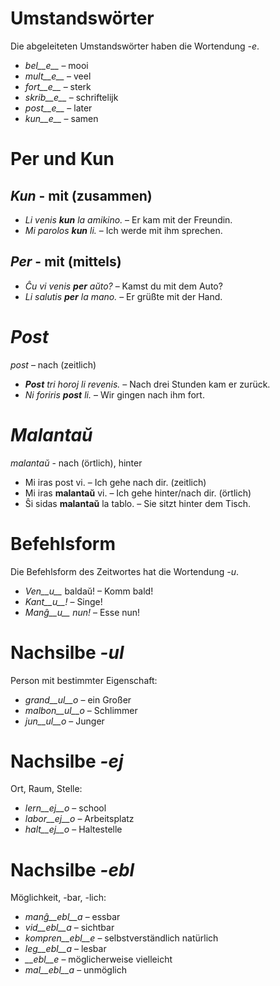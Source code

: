 # Umstandswörter

Die abgeleiteten Umstandswörter haben die Wortendung *-e*.

- *bel__e__*   – mooi
- *mult__e__*  – veel
- *fort__e__*  – sterk
- *skrib__e__* – schriftelijk
- *post__e__*  – later
- *kun__e__*   – samen
 

# Per und Kun

## *Kun* - mit (zusammen)        

- *Li venis __kun__ la amikino.* – Er kam mit der Freundin.    
- *Mi parolos __kun__ li.*       – Ich werde mit ihm sprechen. 

## *Per* - mit (mittels)

- *Ĉu vi venis __per__ aŭto?*   – Kamst du mit dem Auto?
- *Li salutis __per__ la mano.* – Er grüßte mit der Hand.


# *Post*

*post* – nach (zeitlich)

- *__Post__ tri horoj li revenis.* – Nach drei Stunden kam er zurück.
- *Ni foriris __post__ li.* – Wir gingen nach ihm fort.

 

# *Malantaŭ*

*malantaŭ* - nach (örtlich), hinter

- Mi iras post vi. – Ich gehe nach dir. (zeitlich)
- Mi iras __malantaŭ__ vi. – Ich gehe hinter/nach dir. (örtlich)
- Ŝi sidas __malantaŭ__ la tablo. – Sie sitzt hinter dem Tisch.

 

# Befehlsform

Die Befehlsform des Zeitwortes hat die Wortendung *-u*.

- *Ven__u__* baldaŭ! – Komm bald!
- *Kant__u__!*       – Singe!
- *Manĝ__u__ nun!*   – Esse nun!

 

# Nachsilbe *-ul*

Person mit bestimmter Eigenschaft:

- *grand__ul__o*  – ein Großer
- *malbon__ul__o* – Schlimmer
- *jun__ul__o*    – Junger

 

# Nachsilbe *-ej*

Ort, Raum, Stelle:

- *lern__ej__o* – school
- *labor__ej__o* – Arbeitsplatz
- *halt__ej__o* – Haltestelle

 

# Nachsilbe *-ebl*

Möglichkeit, -bar, -lich:

- *manĝ__ebl__a* – essbar
- *vid__ebl__a* – sichtbar
- *kompren__ebl__e* – selbstverständlich
natürlich
- *leg__ebl__a* – lesbar
- *__ebl__e* – möglicherweise
vielleicht
- *mal__ebl__a* – unmöglich

 
